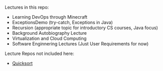 Lectures in this repo:
* Learning DevOps through Minecraft
* ExceptionsDemo (try-catch, Exceptions in Java)
* Recursion (appropriate topic for introductory CS courses, Java focus)
* Background Autobiography Lecture
* Virtualization and Cloud Computing
* Software Enginnering Lectures (Just User Requirements for now)

Lecture Repos not included here:
* [Quicksort](https://github.com/mrobbeloth/quicksort_demo_project)
